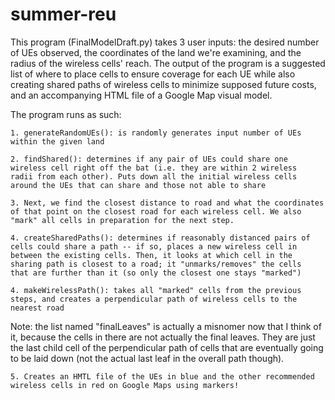 # summer-reu
This program (FinalModelDraft.py) takes 3 user inputs: the desired number of UEs observed, 
the coordinates of the land we're examining, and the radius of the 
wireless cells' reach. The output of the program is a suggested list of 
where to place cells to ensure coverage for each UE while also creating 
shared paths of wireless cells to minimize supposed future costs, and an
accompanying HTML file of a Google Map visual model.

The program runs as such:

    1. generateRandomUEs(): is randomly generates input number of UEs
    within the given land

    2. findShared(): determines if any pair of UEs could share one 
    wireless cell right off the bat (i.e. they are within 2 wireless 
    radii from each other). Puts down all the initial wireless cells 
    around the UEs that can share and those not able to share

    3. Next, we find the closest distance to road and what the coordinates
    of that point on the closest road for each wireless cell. We also 
    "mark" all cells in preparation for the next step.

    4. createSharedPaths(): determines if reasonably distanced pairs of
    cells could share a path -- if so, places a new wireless cell in 
    between the existing cells. Then, it looks at which cell in the 
    sharing path is closest to a road; it "unmarks/removes" the cells 
    that are further than it (so only the closest one stays "marked")

    4. makeWirelessPath(): takes all "marked" cells from the previous 
    steps, and creates a perpendicular path of wireless cells to the 
    nearest road

Note: the list named "finalLeaves" is actually a misnomer now that I
think of it, because the cells in there are not actually the final leaves.
They are just the last child cell of the perpendicular path of cells 
that are eventually going to be laid down (not the actual last leaf in the
overall path though).

    5. Creates an HMTL file of the UEs in blue and the other recommended 
    wireless cells in red on Google Maps using markers!

